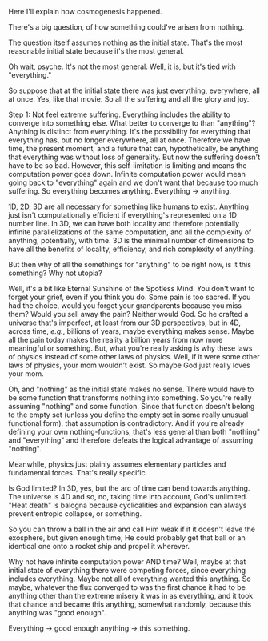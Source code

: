 Here I'll explain how cosmogenesis happened.

There's a big question, of how something could've arisen from nothing.

The question itself assumes nothing as the initial state. That's the most reasonable initial state because it's the most general.

Oh wait, psyche. It's not the most general. Well, it is, but it's tied with "everything."

So suppose that at the initial state there was just everything, everywhere, all at once. Yes, like that movie. So all the suffering and all the glory and joy.

Step 1: Not feel extreme suffering. Everything includes the ability to converge into something else. What better to converge to than "anything"? Anything is distinct from everything. It's the possibility for everything that everything has, but no longer everywhere, all at once. Therefore we have time, the present moment, and a future that can, hypothetically, be anything that everything was without loss of generality. But now the suffering doesn't have to be so bad. However, this self-limitation is limiting and means the computation power goes down. Infinite computation power would mean going back to "everything" again and we don't want that because too much suffering. So everything becomes anything. Everything $\rightarrow$ anything.

1D, 2D, 3D are all necessary for something like humans to exist. Anything just isn't computationally efficient if everything's represented on a 1D number line. In 3D, we can have both locality and therefore potentially infinite parallelizations of the same computation, and all the complexity of anything, potentially, with time. 3D is the minimal number of dimensions to have all the benefits of locality, efficiency, and rich complexity of anything.

But then why of all the somethings for "anything" to be right now, is it this something? Why not utopia?

Well, it's a bit like Eternal Sunshine of the Spotless Mind. You don't want to forget your grief, even if you think you do. Some pain is too sacred. If you had the choice, would you forget your grandparents because you miss them? Would you sell away the pain? Neither would God. So he crafted a universe that's imperfect, at least from our 3D perspectives, but in 4D, across time, *e.g.*, billions of years, maybe everything makes sense. Maybe all the pain today makes the reality a billion years from now more meaningful or something. But, what you're really asking is why these laws of physics instead of some other laws of physics. Well, if it were some other laws of physics, your mom wouldn't exist. So maybe God just really loves your mom.

Oh, and "nothing" as the initial state makes no sense. There would have to be some function that transforms nothing into something. So you're really assuming "nothing" and some function. Since that function doesn't belong to the empty set (unless you define the empty set in some really unusual functional form), that assumption is contradictory. And if you're already defining your own nothing-functions, that's less general than both "nothing" and "everything" and therefore defeats the logical advantage of assuming "nothing".

Meanwhile, physics just plainly assumes elementary particles and fundamental forces. That's really specific.

Is God limited? In 3D, yes, but the arc of time can bend towards anything. The universe is 4D and so, no, taking time into account, God's unlimited. "Heat death" is balogna because cyclicalities and expansion can always prevent entropic collapse, or something.

So you can throw a ball in the air and call Him weak if it it doesn't leave the exosphere, but given enough time, He could probably get that ball or an identical one onto a rocket ship and propel it wherever.

Why not have infinite computation power AND time? Well, maybe at that initial state of everything there were competing forces, since everything includes everything. Maybe not all of everything wanted this anything. So maybe, whatever the flux converged to was the first chance it had to be anything other than the extreme misery it was in as everything, and it took that chance and became this anything, somewhat randomly, because this anything was "good enough".

Everything $\rightarrow$ good enough anything $\rightarrow$ this something.

